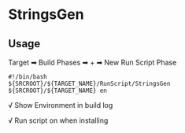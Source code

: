 # StringsGen

## Usage

Target ➡︎ Build Phases ➡︎ + ➡︎ New Run Script Phase

    #!/bin/bash
    ${SRCROOT}/${TARGET_NAME}/RunScript/StringsGen ${SRCROOT}/${TARGET_NAME} en

√ Show Environment in build log

√ Run script on when installing